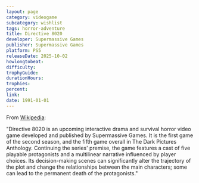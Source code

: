 ```yaml
---
layout: page
category: videogame
subcategory: wishlist
tags: horror-adventure
title: Directive 8020
developer: Supermassive Games
publisher: Supermassive Games
platform: PS5
releaseDate: 2025-10-02
howlongtobeat:
difficulty:
trophyGuide:
durationHours:
trophies:
percent:
link:
date: 1991-01-01
---
```


From [Wikipedia](https://en.wikipedia.org/wiki/Directive_8020):

"Directive 8020 is an upcoming interactive drama and survival horror video game developed and published by Supermassive Games. It is the first game of the second season, and the fifth game overall in The Dark Pictures Anthology. Continuing the series' premise, the game features a cast of five playable protagonists and a multilinear narrative influenced by player choices. Its decision-making scenes can significantly alter the trajectory of the plot and change the relationships between the main characters; some can lead to the permanent death of the protagonists."
